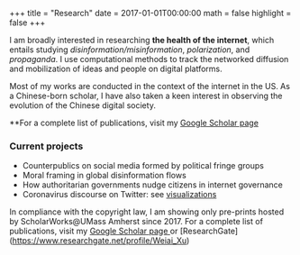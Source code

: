 +++
title = "Research"
date = 2017-01-01T00:00:00
math = false
highlight = false
+++

I am broadly interested in researching **the health of the internet**, which entails studying *disinformation/misinformation*, *polarization*, and *propaganda*. I use computational methods to track the networked diffusion and mobilization of ideas and people on digital platforms. 

Most of my works are conducted in the context of the internet in the US. As a Chinese-born scholar, I have also taken a keen interest in observing the evolution of the Chinese digital society. 

**For a complete list of publications, visit my [Google Scholar page ](https://scholar.google.com/citations?hl=en&user=c87IeKoAAAAJ&view_op=list_works&sortby=pubdate)

### Current projects

 - Counterpublics on social media formed by political fringe groups
 - Moral framing in global disinformation flows
 - How authoritarian governments nudge citizens in internet governance
 - Coronavirus discourse on Twitter: see [visualizations](https://weiaiwayne.github.io/CoronavirusTwitter/) 


In compliance with the copyright law, I am showing only pre-prints hosted by ScholarWorks@UMass Amherst since 2017. For a complete list of publications, visit my [Google Scholar page ](https://scholar.google.com/citations?hl=en&user=c87IeKoAAAAJ&view_op=list_works&sortby=pubdate) or [ResearchGate] (https://www.researchgate.net/profile/Weiai_Xu) 
